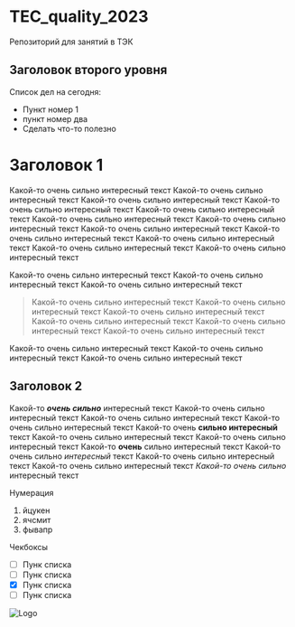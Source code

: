 # TEC_quality_2023

Репозиторий для занятий в ТЭК

## Заголовок второго уровня

Список дел на сегодня:

  * Пункт номер 1
  * пункт номер два
  * Сделать что-то полезно


Заголовок 1
===========

Какой-то очень сильно интересный текст Какой-то очень сильно интересный текст Какой-то очень сильно интересный текст Какой-то очень сильно интересный текст Какой-то очень сильно интересный текст Какой-то очень сильно интересный текст Какой-то очень сильно интересный текст Какой-то очень сильно интересный текст Какой-то очень сильно интересный текст Какой-то очень сильно интересный текст Какой-то очень сильно интересный текст Какой-то очень сильно интересный текст 

Какой-то очень сильно интересный текст Какой-то очень сильно интересный текст Какой-то очень сильно интересный текст 

> Какой-то очень сильно интересный текст Какой-то очень сильно интересный текст Какой-то очень сильно интересный текст Какой-то очень сильно интересный текст 
> Какой-то очень сильно интересный текст Какой-то очень сильно интересный текст 

Какой-то очень сильно интересный текст Какой-то очень сильно интересный текст Какой-то очень сильно интересный текст 

Заголовок 2
-----------

Какой-то ***очень сильно*** интересный текст Какой-то очень сильно интересный текст Какой-то очень сильно интересный текст Какой-то очень сильно интересный текст Какой-то очень **сильно интересный** текст Какой-то очень сильно интересный текст Какой-то очень сильно интересный текст Какой-то **очень** сильно интересный текст Какой-то очень сильно *интересный* текст Какой-то очень сильно интересный текст Какой-то очень сильно интересный текст *Какой-то очень сильно* интересный текст 

Нумерация

1. йцукен
8. ячсмит
3. фывапр

Чекбоксы

  - [ ] Пунк списка
  - [ ] Пунк списка
  - [x] Пунк списка
  - [ ] Пунк списка

![Logo](https://tecspo.ru/bitrix/templates/simai.college/images/TEK_logo1.png)

